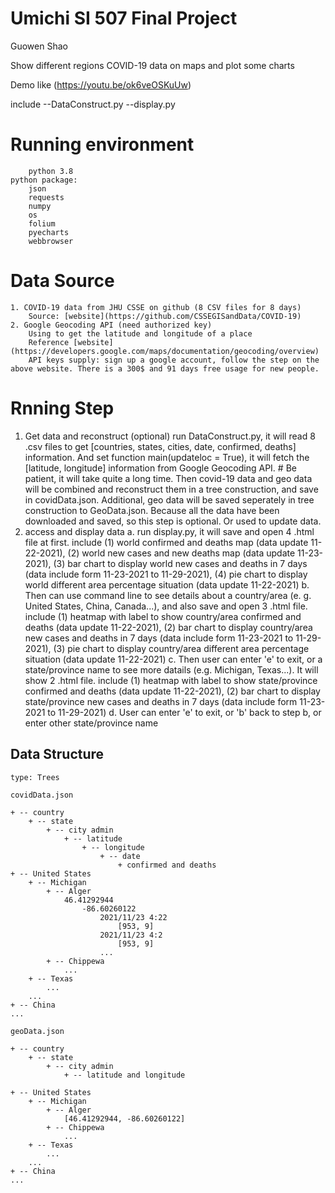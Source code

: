 # Umichi SI 507 Final Project
Guowen Shao

Show different regions COVID-19 data on maps and plot some charts

Demo like (https://youtu.be/ok6veOSKuUw)

include
    --DataConstruct.py
    --display.py

# Running environment
        python 3.8
    python package:
        json
        requests
        numpy
        os
        folium
        pyecharts
        webbrowser

# Data Source
    1. COVID-19 data from JHU CSSE on github (8 CSV files for 8 days)
        Source: [website](https://github.com/CSSEGISandData/COVID-19)
    2. Google Geocoding API (need authorized key)
        Using to get the latitude and longitude of a place
        Reference [website](https://developers.google.com/maps/documentation/geocoding/overview)
        API keys supply: sign up a google account, follow the step on the above website. There is a 300$ and 91 days free usage for new people.

# Rnning Step
1. Get data and reconstruct (optional)
    run DataConstruct.py, it will read 8 .csv files to get [countries, states, cities, date, confirmed, deaths] information. And set function main(updateloc = True), it will fetch the [latitude, longitude] information from Google Geocoding API. # Be patient, it will take quite a long time. Then covid-19 data and geo data will be combined and reconstruct them in a tree construction, and save in covidData.json. Additional, geo data will be saved seperately in tree construction to GeoData.json.
    Because all the data have been downloaded and saved, so this step is optional. Or used to update data.
2. access and display data
    a. run display.py, it will save and open 4 .html file at first. include 
        (1) world confirmed and deaths map (data update 11-22-2021), 
        (2) world new cases and new deaths map (data update 11-23-2021), 
        (3) bar chart to display world new cases and deaths in 7 days (data include form 11-23-2021 to 11-29-2021), 
        (4) pie chart to display world different area percentage situation (data update 11-22-2021)
    b. Then can use command line to see details about a country/area (e. g. United States, China, Canada...), and also save and open 3 .html file. include
        (1) heatmap with label to show country/area confirmed and deaths (data update 11-22-2021), 
        (2) bar chart to display country/area new cases and deaths in 7 days (data include form 11-23-2021 to 11-29-2021), 
        (3) pie chart to display country/area different area percentage situation (data update 11-22-2021)
    c. Then user can enter 'e' to exit, or a state/province name to see more datails (e.g. Michigan, Texas...). It will show 2 .html file. include
        (1) heatmap with label to show state/province confirmed and deaths (data update 11-22-2021), 
        (2) bar chart to display state/province new cases and deaths in 7 days (data include form 11-23-2021 to 11-29-2021)
    d. User can enter 'e' to exit, or 'b' back to step b, or enter other state/province name

## Data Structure
    type: Trees
    
    covidData.json

    + -- country
        + -- state
            + -- city admin
                + -- latitude
                    + -- longitude
                        + -- date
                            + confirmed and deaths
    + -- United States
        + -- Michigan
            + -- Alger
                46.41292944	
                    -86.60260122
                        2021/11/23 4:22
                            [953, 9]
                        2021/11/23 4:2
                            [953, 9]
                        ...
            + -- Chippewa
                ...
        + -- Texas
            ...
        ...
    + -- China
    ...

    geoData.json
    
    + -- country
        + -- state
            + -- city admin
                + -- latitude and longitude

    + -- United States
        + -- Michigan
            + -- Alger
                [46.41292944, -86.60260122]
            + -- Chippewa
                ...
        + -- Texas
            ...
        ...
    + -- China
    ...



